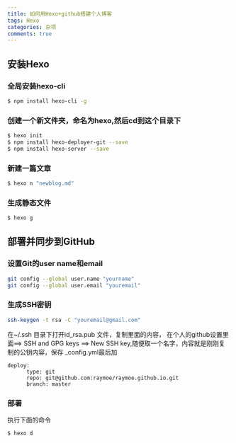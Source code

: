 ```yaml
---
title: 如何用Hexo+github搭建个人博客
tags: Hexo
categories: 杂项
comments: true
---
```

## 安装Hexo

### 全局安装hexo-cli

``` bash
$ npm install hexo-cli -g
```

### 创建一个新文件夹，命名为hexo,然后cd到这个目录下

``` bash
$ hexo init
$ npm install hexo-deployer-git --save
$ npm install hexo-server --save
```


### 新建一篇文章

``` bash
$ hexo n "newblog.md"
```


### 生成静态文件

``` bash
$ hexo g
```
## 部署并同步到GitHub
### 设置Git的user name和email
``` bash
git config --global user.name "yourname"
git config --global user.email "youremail"
```

### 生成SSH密钥
``` bash
ssh-keygen -t rsa -C "youremail@gmail.com"
```

在~/.ssh 目录下打开id_rsa.pub 文件，复制里面的内容，
在个人的github设置里面==> SSH and GPG keys ==> New SSH key,随便取一个名字，内容就是刚刚复制的公钥内容，保存
_config.yml最后加
```
deploy:
      type: git
      repo: git@github.com:raymoe/raymoe.github.io.git
      branch: master
```

### 部署

执行下面的命令

``` bash
$ hexo d
```